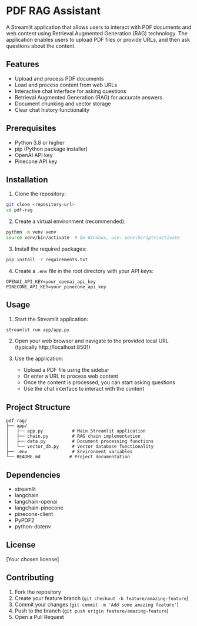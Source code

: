 # PDF RAG Assistant

A Streamlit application that allows users to interact with PDF documents and web content using Retrieval Augmented Generation (RAG) technology. The application enables users to upload PDF files or provide URLs, and then ask questions about the content.

## Features

- Upload and process PDF documents
- Load and process content from web URLs
- Interactive chat interface for asking questions
- Retrieval Augmented Generation (RAG) for accurate answers
- Document chunking and vector storage
- Clear chat history functionality

## Prerequisites

- Python 3.8 or higher
- pip (Python package installer)
- OpenAI API key
- Pinecone API key

## Installation

1. Clone the repository:

```bash
git clone <repository-url>
cd pdf-rag
```

2. Create a virtual environment (recommended):

```bash
python -m venv venv
source venv/bin/activate  # On Windows, use: venv\Scripts\activate
```

3. Install the required packages:

```bash
pip install -r requirements.txt
```

4. Create a `.env` file in the root directory with your API keys:

```
OPENAI_API_KEY=your_openai_api_key
PINECONE_API_KEY=your_pinecone_api_key
```

## Usage

1. Start the Streamlit application:

```bash
streamlit run app/app.py
```

2. Open your web browser and navigate to the provided local URL (typically http://localhost:8501)

3. Use the application:
   - Upload a PDF file using the sidebar
   - Or enter a URL to process web content
   - Once the content is processed, you can start asking questions
   - Use the chat interface to interact with the content

## Project Structure

```
pdf-rag/
├── app/
│   ├── app.py           # Main Streamlit application
│   ├── chain.py         # RAG chain implementation
│   ├── data.py          # Document processing functions
│   └── vector_db.py     # Vector database functionality
├── .env                 # Environment variables
└── README.md           # Project documentation
```

## Dependencies

- streamlit
- langchain
- langchain-openai
- langchain-pinecone
- pinecone-client
- PyPDF2
- python-dotenv

## License

[Your chosen license]

## Contributing

1. Fork the repository
2. Create your feature branch (`git checkout -b feature/amazing-feature`)
3. Commit your changes (`git commit -m 'Add some amazing feature'`)
4. Push to the branch (`git push origin feature/amazing-feature`)
5. Open a Pull Request
